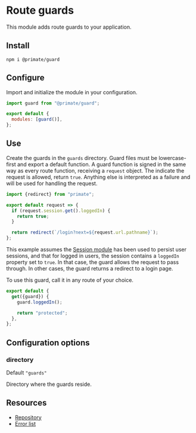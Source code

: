 # Route guards

This module adds route guards to your application.

## Install

`npm i @primate/guard`

## Configure

Import and initialize the module in your configuration.

```js caption=primate.config.js
import guard from "@primate/guard";

export default {
  modules: [guard()],
};
```

## Use

Create the guards in the `guards` directory. Guard files must be lowercase-first
and export a default function. A guard function is signed in the same way as
every route function, receiving a `request` object. The indicate the request is
allowed, return `true`. Anything else is interpreted as a failure and will be
used for handling the request.

```js caption=guards/loggedIn.js | ensuring a user is logged in
import {redirect} from "primate";

export default request => {
  if (request.session.get().loggedIn) {
    return true;
  }

  return redirect(`/login?next=${request.url.pathname}`);
};
```

This example assumes the [Session module](/modules/session) has been used to
persist user sessions, and that for logged in users, the session contains a
`loggedIn` property set to `true`. In that case, the guard allows the request
to pass through. In other cases, the guard returns a redirect to a login page.

To use this guard, call it in any route of your choice.

```js caption=routes/guarded-route | using guards in route functions
export default {
  get({guard}) {
    guard.loggedIn();

    return "protected";
  },
};
```

## Configuration options

### directory

Default `"guards"`

Directory where the guards reside.

## Resources

* [Repository][repo]
* [Error list](/reference/errors/primate/guard)

[repo]: https://github.com/primatejs/primate/tree/master/packages/guard

